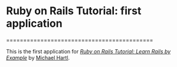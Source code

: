 # Ruby on Rails Tutorial: first application
===========================================

This is the first application for
[*Ruby on Rails Tutorial: Learn Rails by Example*](http://railstutorial.org/)
by [Michael Hartl](http://michaelhartl.com/).
